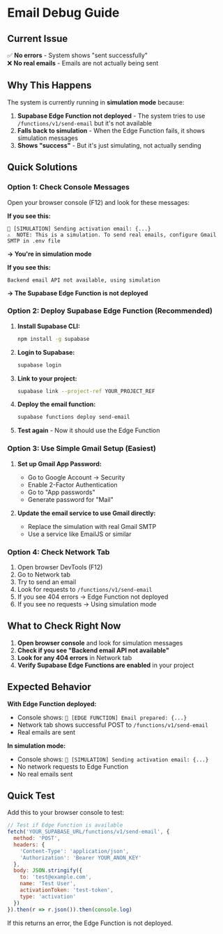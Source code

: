 # Email Debug Guide

## Current Issue
✅ **No errors** - System shows "sent successfully"  
❌ **No real emails** - Emails are not actually being sent

## Why This Happens

The system is currently running in **simulation mode** because:

1. **Supabase Edge Function not deployed** - The system tries to use `/functions/v1/send-email` but it's not available
2. **Falls back to simulation** - When the Edge Function fails, it shows simulation messages
3. **Shows "success"** - But it's just simulating, not actually sending

## Quick Solutions

### Option 1: Check Console Messages

Open your browser console (F12) and look for these messages:

**If you see this:**
```
📧 [SIMULATION] Sending activation email: {...}
⚠️  NOTE: This is a simulation. To send real emails, configure Gmail SMTP in .env file
```
**→ You're in simulation mode**

**If you see this:**
```
Backend email API not available, using simulation
```
**→ The Supabase Edge Function is not deployed**

### Option 2: Deploy Supabase Edge Function (Recommended)

1. **Install Supabase CLI:**
   ```bash
   npm install -g supabase
   ```

2. **Login to Supabase:**
   ```bash
   supabase login
   ```

3. **Link to your project:**
   ```bash
   supabase link --project-ref YOUR_PROJECT_REF
   ```

4. **Deploy the email function:**
   ```bash
   supabase functions deploy send-email
   ```

5. **Test again** - Now it should use the Edge Function

### Option 3: Use Simple Gmail Setup (Easiest)

1. **Set up Gmail App Password:**
   - Go to Google Account → Security
   - Enable 2-Factor Authentication
   - Go to "App passwords"
   - Generate password for "Mail"

2. **Update the email service to use Gmail directly:**
   - Replace the simulation with real Gmail SMTP
   - Use a service like EmailJS or similar

### Option 4: Check Network Tab

1. Open browser DevTools (F12)
2. Go to Network tab
3. Try to send an email
4. Look for requests to `/functions/v1/send-email`
5. If you see 404 errors → Edge Function not deployed
6. If you see no requests → Using simulation mode

## What to Check Right Now

1. **Open browser console** and look for simulation messages
2. **Check if you see "Backend email API not available"**
3. **Look for any 404 errors** in Network tab
4. **Verify Supabase Edge Functions are enabled** in your project

## Expected Behavior

**With Edge Function deployed:**
- Console shows: `📧 [EDGE FUNCTION] Email prepared: {...}`
- Network tab shows successful POST to `/functions/v1/send-email`
- Real emails are sent

**In simulation mode:**
- Console shows: `📧 [SIMULATION] Sending activation email: {...}`
- No network requests to Edge Function
- No real emails sent

## Quick Test

Add this to your browser console to test:

```javascript
// Test if Edge Function is available
fetch('YOUR_SUPABASE_URL/functions/v1/send-email', {
  method: 'POST',
  headers: {
    'Content-Type': 'application/json',
    'Authorization': 'Bearer YOUR_ANON_KEY'
  },
  body: JSON.stringify({
    to: 'test@example.com',
    name: 'Test User',
    activationToken: 'test-token',
    type: 'activation'
  })
}).then(r => r.json()).then(console.log)
```

If this returns an error, the Edge Function is not deployed.

